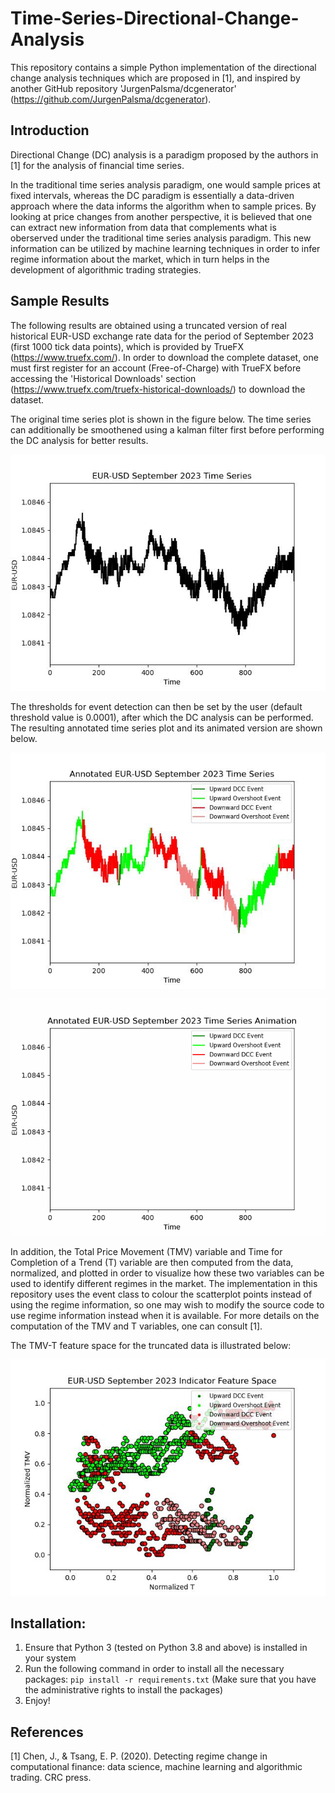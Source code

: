 # Time-Series-Directional-Change-Analysis

This repository contains a simple Python implementation of the directional change analysis techniques which are proposed in [1], and inspired by another GitHub repository 'JurgenPalsma/dcgenerator' (https://github.com/JurgenPalsma/dcgenerator).

## Introduction

Directional Change (DC) analysis is a paradigm proposed by the authors in [1] for the analysis of financial time series. 

In the traditional time series analysis paradigm, one would sample prices at fixed intervals, whereas the DC paradigm is essentially a data-driven approach where the data informs the algorithm when to sample prices. By looking at price changes from another perspective, it is believed that one can extract new information from data that complements what is oberserved under the traditional time series analysis paradigm. This new information can be utilized by machine learning techniques in order to infer regime information about the market, which in turn helps in the development of algorithmic trading strategies.

## Sample Results

The following results are obtained using a truncated version of real historical EUR-USD exchange rate data for the period of September 2023 (first 1000 tick data points), which is provided by TrueFX (https://www.truefx.com/). In order to download the complete dataset, one must first register for an account (Free-of-Charge) with TrueFX before accessing the 'Historical Downloads' section (https://www.truefx.com/truefx-historical-downloads/) to download the dataset.

The original time series plot is shown in the figure below. The time series can additionally be smoothened using a kalman filter first before performing the DC analysis for better results.

![Original Time Series Plot](https://github.com/ThomasWangWeiHong/Time-Series-Directional-Change-Analysis/blob/main/assets/EURUSD-2023-09%20Time%20Series%20Plot.jpg)

The thresholds for event detection can then be set by the user (default threshold value is 0.0001), after which the DC analysis can be performed. The resulting annotated time series plot and its animated version are shown below.

![Annotated Time Series Plot](https://github.com/ThomasWangWeiHong/Time-Series-Directional-Change-Analysis/blob/main/assets/Annotated%20EURUSD-2023-09%20Plot.jpg)

![Annotated Time Series Animation](https://github.com/ThomasWangWeiHong/Time-Series-Directional-Change-Analysis/blob/main/assets/Annotated%20EURUSD-2023-09%20Animation.gif)

In addition, the Total Price Movement (TMV) variable and Time for Completion of a Trend (T) variable are then computed from the data, normalized, and plotted in order to visualize how these two variables can be used to identify different regimes in the market. The implementation in this repository uses the event class to colour the scatterplot points instead of using the regime information, so one may wish to modify the source code to use regime information instead when it is available. For more details on the computation of the TMV and T variables, one can consult [1].

The TMV-T feature space for the truncated data is illustrated below:

![TMV-T Feature Space](https://github.com/ThomasWangWeiHong/Time-Series-Directional-Change-Analysis/blob/main/assets/EURUSD-2023-09%20Indicator%20Feature%20Space%20Plot.jpg)

## Installation:

1. Ensure that Python 3 (tested on Python 3.8 and above) is installed in your system
2. Run the following command in order to install all the necessary packages: `pip install -r requirements.txt` (Make sure that you have the administrative rights to install the packages)
3. Enjoy!

## References

[1]  Chen, J., & Tsang, E. P. (2020). Detecting regime change in computational finance: data science, machine learning and algorithmic trading. CRC press.
